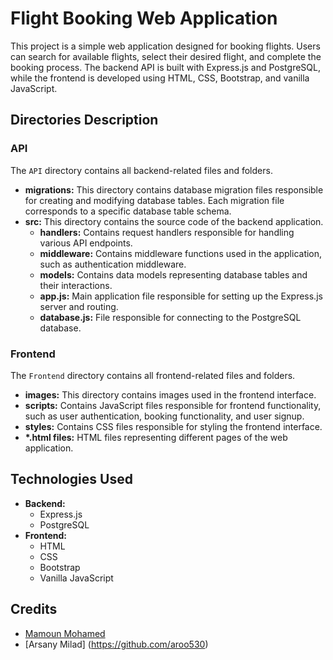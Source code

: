 # Flight Booking Web Application

This project is a simple web application designed for booking flights. Users can search for available flights, select their desired flight, and complete the booking process. The backend API is built with Express.js and PostgreSQL, while the frontend is developed using HTML, CSS, Bootstrap, and vanilla JavaScript.

## Directories Description

### API

The `API` directory contains all backend-related files and folders.

- **migrations:** This directory contains database migration files responsible for creating and modifying database tables. Each migration file corresponds to a specific database table schema.
- **src:** This directory contains the source code of the backend application.
  - **handlers:** Contains request handlers responsible for handling various API endpoints.
  - **middleware:** Contains middleware functions used in the application, such as authentication middleware.
  - **models:** Contains data models representing database tables and their interactions.
  - **app.js:** Main application file responsible for setting up the Express.js server and routing.
  - **database.js:** File responsible for connecting to the PostgreSQL database.

### Frontend

The `Frontend` directory contains all frontend-related files and folders.

- **images:** This directory contains images used in the frontend interface.
- **scripts:** Contains JavaScript files responsible for frontend functionality, such as user authentication, booking functionality, and user signup.
- **styles:** Contains CSS files responsible for styling the frontend interface.
- **\*.html files:** HTML files representing different pages of the web application.

## Technologies Used

- **Backend:**
  - Express.js
  - PostgreSQL
- **Frontend:**
  - HTML
  - CSS
  - Bootstrap
  - Vanilla JavaScript


## Credits 
- [Mamoun Mohamed](https://github.com/MamounMohamed)
- [Arsany Milad] (https://github.com/aroo530)



